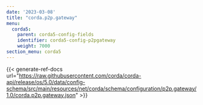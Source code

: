 ```yaml
---
date: '2023-03-08'
title: "corda.p2p.gateway"
menu:
  corda5:
    parent: corda5-config-fields
    identifier: corda5-config-p2pgateway
    weight: 7000
section_menu: corda5
---
```


{{< generate-ref-docs url="https://raw.githubusercontent.com/corda/corda-api/release/os/5.0/data/config-schema/src/main/resources/net/corda/schema/configuration/p2p.gateway/1.0/corda.p2p.gateway.json" >}}